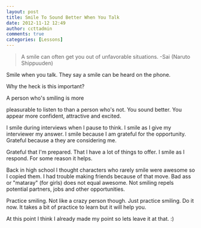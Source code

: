 ```yaml
---
layout: post
title: Smile To Sound Better When You Talk
date: 2012-11-12 12:49
author: ccttadmin
comments: true
categories: [Lessons]
---
```

<blockquote>A smile can often get you out of unfavorable situations.
-Sai (Naruto Shippuuden)</blockquote>

Smile when you talk. They say a smile can be heard on the phone.

Why the heck is this important?

A person who's smiling is more

<!--more-->

pleasurable to listen to than a person who's not. You sound better. You appear more confident, attractive and excited.

I smile during interviews when I pause to think. I smile as I give my interviewer my answer. I smile because I am grateful for the opportunity. Grateful because a they are considering me.

Grateful that I'm prepared. That I have a lot of things to offer. I smile as I respond. For some reason it helps.

Back in high school I thought characters who rarely smile were awesome so I copied them. I had trouble making friends because of that move. Bad ass or "mataray" (for girls) does not equal awesome. Not smiling repels potential partners, jobs and other opportunities.

Practice smiling. Not like a crazy person though. Just practice smiling. Do it now. It takes a bit of practice to learn but it will help you.

At this point I think I already made my point so lets leave it at that. :)
